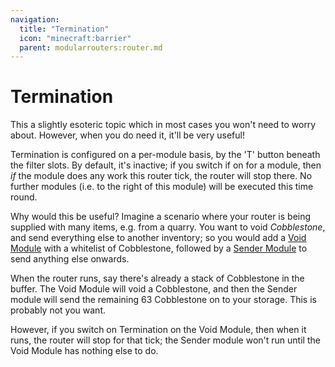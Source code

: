 ```yaml
---
navigation:
  title: "Termination"
  icon: "minecraft:barrier"
  parent: modularrouters:router.md
---
```


# Termination

This a slightly esoteric topic which in most cases you won't need to worry about. However, when you do need it, it'll be very useful!

Termination is configured on a per-module basis, by the 'T' button beneath the filter slots. By default, it's inactive; if you switch if on for a module, then *if* the module does any work this router tick, the router will stop there. No further modules (i.e. to the right of this module) will be executed this time round.

Why would this be useful? Imagine a scenario where your router is being supplied with many items, e.g. from a quarry. You want to void *Cobblestone*, and send everything else to another inventory; so you would add a [Void Module](../modules/void.md) with a whitelist of Cobblestone, followed by a [Sender Module](../modules/sender_1.md) to send anything else onwards.

When the router runs, say there's already a stack of Cobblestone in the buffer.  The Void Module will void a Cobblestone, and then the Sender module will send the remaining 63 Cobblestone on to your storage. This is probably not you want.

However, if you switch on Termination on the Void Module, then when it runs, the router will stop for that tick; the Sender module won't run until the Void Module has nothing else to do.

